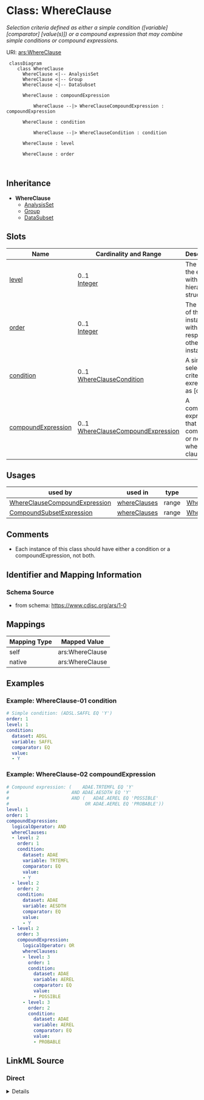 # Class: WhereClause


_Selection criteria defined as either a simple condition ([variable] [comparator] [value(s)]) or a compound expression that may combine simple conditions or compound expressions._





URI: [ars:WhereClause](https://www.cdisc.org/ars/1-0/WhereClause)



```mermaid
 classDiagram
    class WhereClause
      WhereClause <|-- AnalysisSet
      WhereClause <|-- Group
      WhereClause <|-- DataSubset
      
      WhereClause : compoundExpression
        
          WhereClause --|> WhereClauseCompoundExpression : compoundExpression
        
      WhereClause : condition
        
          WhereClause --|> WhereClauseCondition : condition
        
      WhereClause : level
        
      WhereClause : order
        
      
```





## Inheritance
* **WhereClause**
    * [AnalysisSet](AnalysisSet.md)
    * [Group](Group.md)
    * [DataSubset](DataSubset.md)



## Slots

| Name | Cardinality and Range | Description | Inheritance |
| ---  | --- | --- | --- |
| [level](level.md) | 0..1 <br/> [Integer](Integer.md) | The level of the entry within a hierarchical structure | direct |
| [order](order.md) | 0..1 <br/> [Integer](Integer.md) | The ordinal of the instance with respect to other instances | direct |
| [condition](condition.md) | 0..1 <br/> [WhereClauseCondition](WhereClauseCondition.md) | A simple selection criterion exressed as [dataset] | direct |
| [compoundExpression](compoundExpression.md) | 0..1 <br/> [WhereClauseCompoundExpression](WhereClauseCompoundExpression.md) | A compound expression that combines or negates where clauses | direct |





## Usages

| used by | used in | type | used |
| ---  | --- | --- | --- |
| [WhereClauseCompoundExpression](WhereClauseCompoundExpression.md) | [whereClauses](whereClauses.md) | range | [WhereClause](WhereClause.md) |
| [CompoundSubsetExpression](CompoundSubsetExpression.md) | [whereClauses](whereClauses.md) | range | [WhereClause](WhereClause.md) |






## Comments

* Each instance of this class should have either a condition or a compoundExpression, not both.

## Identifier and Mapping Information







### Schema Source


* from schema: https://www.cdisc.org/ars/1-0





## Mappings

| Mapping Type | Mapped Value |
| ---  | ---  |
| self | ars:WhereClause |
| native | ars:WhereClause |


## Examples
### Example: WhereClause-01 condition

```yaml
# Simple condition: (ADSL.SAFFL EQ 'Y')
order: 1
level: 1
condition:
  dataset: ADSL
  variable: SAFFL
  comparator: EQ
  value:
  - Y
```
### Example: WhereClause-02 compoundExpression

```yaml
# Compound expression: (    ADAE.TRTEMFL EQ 'Y'
#                       AND ADAE.AESDTH EQ 'Y'
#                       AND (   ADAE.AEREL EQ 'POSSIBLE'
#                            OR ADAE.AEREL EQ 'PROBABLE'))
level: 1
order: 1
compoundExpression:
  logicalOperator: AND
  whereClauses:
  - level: 2
    order: 1
    condition:
      dataset: ADAE
      variable: TRTEMFL
      comparator: EQ
      value:
      - Y
  - level: 2
    order: 2
    condition:
      dataset: ADAE
      variable: AESDTH
      comparator: EQ
      value:
      - Y
  - level: 2
    order: 3
    compoundExpression:
      logicalOperator: OR
      whereClauses:
      - level: 3
        order: 1
        condition:
          dataset: ADAE
          variable: AEREL
          comparator: EQ
          value:
          - POSSIBLE
      - level: 3
        order: 2
        condition:
          dataset: ADAE
          variable: AEREL
          comparator: EQ
          value:
          - PROBABLE
```




## LinkML Source

<!-- TODO: investigate https://stackoverflow.com/questions/37606292/how-to-create-tabbed-code-blocks-in-mkdocs-or-sphinx -->

### Direct

<details>
```yaml
name: WhereClause
description: Selection criteria defined as either a simple condition ([variable] [comparator]
  [value(s)]) or a compound expression that may combine simple conditions or compound
  expressions.
comments:
- Each instance of this class should have either a condition or a compoundExpression,
  not both.
from_schema: https://www.cdisc.org/ars/1-0
rank: 1000
slots:
- level
- order
- condition
- compoundExpression

```
</details>

### Induced

<details>
```yaml
name: WhereClause
description: Selection criteria defined as either a simple condition ([variable] [comparator]
  [value(s)]) or a compound expression that may combine simple conditions or compound
  expressions.
comments:
- Each instance of this class should have either a condition or a compoundExpression,
  not both.
from_schema: https://www.cdisc.org/ars/1-0
rank: 1000
attributes:
  level:
    name: level
    description: The level of the entry within a hierarchical structure.
    comments:
    - 1 is the top level.
    from_schema: https://www.cdisc.org/ars/1-0
    rank: 1000
    alias: level
    owner: WhereClause
    domain_of:
    - OrderedListItem
    - WhereClause
    range: integer
  order:
    name: order
    description: The ordinal of the instance with respect to other instances.
    from_schema: https://www.cdisc.org/ars/1-0
    rank: 1000
    alias: order
    owner: WhereClause
    domain_of:
    - OrderedListItem
    - OrderedGroupingFactor
    - OrderedDisplay
    - OrderedDisplaySubSection
    - WhereClause
    range: integer
  condition:
    name: condition
    description: A simple selection criterion exressed as [dataset].[variable] [comparator]
      [value(s)]
    from_schema: https://www.cdisc.org/ars/1-0
    rank: 1000
    alias: condition
    owner: WhereClause
    domain_of:
    - WhereClause
    range: WhereClauseCondition
  compoundExpression:
    name: compoundExpression
    description: A compound expression that combines or negates where clauses.
    from_schema: https://www.cdisc.org/ars/1-0
    rank: 1000
    alias: compoundExpression
    owner: WhereClause
    domain_of:
    - WhereClause
    range: WhereClauseCompoundExpression

```
</details>